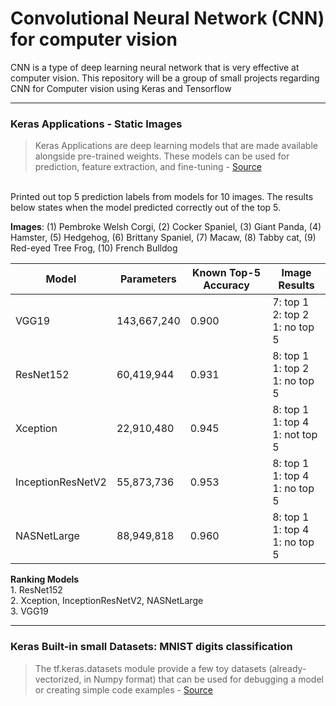# Convolutional Neural Network (CNN) for computer vision
CNN is a type of deep learning neural network that is very effective at computer vision. This repository will be a group of small projects regarding CNN for Computer vision using Keras and Tensorflow

---

### Keras Applications - Static Images
> Keras Applications are deep learning models that are made available alongside pre-trained weights. These models can be used for prediction, feature extraction, and fine-tuning - [Source](https://keras.io/api/applications)

<br>Printed out top 5 prediction labels from models for 10 images. The results below states when the model predicted correctly out of the top 5.


**Images**: (1) Pembroke Welsh Corgi, (2) Cocker Spaniel, (3) Giant Panda, (4) Hamster, (5) Hedgehog, (6) Brittany Spaniel, (7) Macaw, (8) Tabby cat, (9) Red-eyed Tree Frog, (10) French Bulldog 



Model | Parameters | Known Top-5 Accuracy |Image Results
------|------------|----------------------|------------- 
VGG19 | 143,667,240 | 0.900 | 7: top 1<br>2: top 2<br>1: no top 5
ResNet152 | 60,419,944| 0.931 | 8: top 1<br>1: top 2<br>1: no top 5
Xception | 22,910,480 | 0.945 | 8: top 1 <br>1: top 4<br>1: not top 5
InceptionResNetV2 | 55,873,736 | 0.953 | 8: top 1<br>1: top 4<br>1: no top 5
NASNetLarge | 88,949,818 | 0.960 | 8: top 1<br>1: top 4<br>1: no top 5


**Ranking Models**
<br>1. ResNet152<br>
2. Xception, InceptionResNetV2, NASNetLarge<br>
3. VGG19

---
### Keras Built-in small Datasets: MNIST digits classification 
> The tf.keras.datasets module provide a few toy datasets (already-vectorized, in Numpy format) that can be used for debugging a model or creating simple code examples - [Source](https://keras.io/api/datasets)
